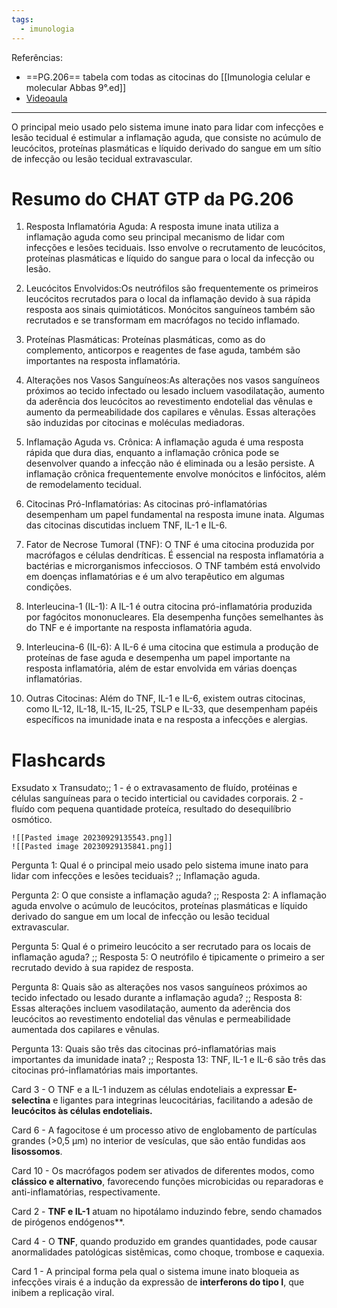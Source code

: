 ```yaml
---
tags:
  - imunologia
---
```

Referências: 
*  ==PG.206== tabela com todas as citocinas do [[Imunologia celular e molecular Abbas 9°.ed]]
* [Videoaula](https://youtu.be/EQqHJAnu71s?si=uW2jR29XhaZmqANh)
---
O principal meio usado pelo sistema imune inato para lidar com infecções e lesão tecidual é estimular a inflamação aguda, que consiste no acúmulo de leucócitos, proteínas plasmáticas e líquido derivado do sangue em um sítio de infecção ou lesão tecidual extravascular.

# Resumo do CHAT GTP da PG.206
1. Resposta Inflamatória Aguda: A resposta imune inata utiliza a inflamação aguda como seu principal mecanismo de lidar com infecções e lesões teciduais. Isso envolve o recrutamento de leucócitos, proteínas plasmáticas e líquido do sangue para o local da infecção ou lesão.

2. Leucócitos Envolvidos:Os neutrófilos são frequentemente os primeiros leucócitos recrutados para o local da inflamação devido à sua rápida resposta aos sinais quimiotáticos. Monócitos sanguíneos também são recrutados e se transformam em macrófagos no tecido inflamado.

3. Proteínas Plasmáticas: Proteínas plasmáticas, como as do complemento, anticorpos e reagentes de fase aguda, também são importantes na resposta inflamatória.

4. Alterações nos Vasos Sanguíneos:As alterações nos vasos sanguíneos próximos ao tecido infectado ou lesado incluem vasodilatação, aumento da aderência dos leucócitos ao revestimento endotelial das vênulas e aumento da permeabilidade dos capilares e vênulas. Essas alterações são induzidas por citocinas e moléculas mediadoras.

5. Inflamação Aguda vs. Crônica: A inflamação aguda é uma resposta rápida que dura dias, enquanto a inflamação crônica pode se desenvolver quando a infecção não é eliminada ou a lesão persiste. A inflamação crônica frequentemente envolve monócitos e linfócitos, além de remodelamento tecidual.

6. Citocinas Pró-Inflamatórias: As citocinas pró-inflamatórias desempenham um papel fundamental na resposta imune inata. Algumas das citocinas discutidas incluem TNF, IL-1 e IL-6.

7. Fator de Necrose Tumoral (TNF): O TNF é uma citocina produzida por macrófagos e células dendríticas. É essencial na resposta inflamatória a bactérias e microrganismos infecciosos. O TNF também está envolvido em doenças inflamatórias e é um alvo terapêutico em algumas condições.

8. Interleucina-1 (IL-1): A IL-1 é outra citocina pró-inflamatória produzida por fagócitos mononucleares. Ela desempenha funções semelhantes às do TNF e é importante na resposta inflamatória aguda.

9. Interleucina-6 (IL-6): A IL-6 é uma citocina que estimula a produção de proteínas de fase aguda e desempenha um papel importante na resposta inflamatória, além de estar envolvida em várias doenças inflamatórias.

10. Outras Citocinas: Além do TNF, IL-1 e IL-6, existem outras citocinas, como IL-12, IL-18, IL-15, IL-25, TSLP e IL-33, que desempenham papéis específicos na imunidade inata e na resposta a infecções e alergias.

# Flashcards
Exsudato x Transudato;; 1 - é o extravasamento de fluído, protéinas e células sanguíneas para o tecido interticial ou cavidades corporais. 2 - fluído com pequena quantidade proteíca, resultado do desequilíbrio osmótico. 
<!--SR:!2023-10-04,3,258-->
	![[Pasted image 20230929135543.png]]   
	![[Pasted image 20230929135841.png]]

Pergunta 1: Qual é o principal meio usado pelo sistema imune inato para lidar com infecções e lesões teciduais? ;; Inflamação aguda. 
<!--SR:!2023-10-03,3,258-->

Pergunta 2: O que consiste a inflamação aguda? ;; Resposta 2: A inflamação aguda envolve o acúmulo de leucócitos, proteínas plasmáticas e líquido derivado do sangue em um local de infecção ou lesão tecidual extravascular.
<!--SR:!2023-10-04,4,278-->

Pergunta 5: Qual é o primeiro leucócito a ser recrutado para os locais de inflamação aguda? ;; Resposta 5: O neutrófilo é tipicamente o primeiro a ser recrutado devido à sua rapidez de resposta.
<!--SR:!2023-10-04,4,270-->

Pergunta 8: Quais são as alterações nos vasos sanguíneos próximos ao tecido infectado ou lesado durante a inflamação aguda? ;; Resposta 8: Essas alterações incluem vasodilatação, aumento da aderência dos leucócitos ao revestimento endotelial das vênulas e permeabilidade aumentada dos capilares e vênulas.
<!--SR:!2023-10-03,3,258-->

Pergunta 13: Quais são três das citocinas pró-inflamatórias mais importantes da imunidade inata? ;; Resposta 13: TNF, IL-1 e IL-6 são três das citocinas pró-inflamatórias mais importantes.
<!--SR:!2023-10-03,3,258-->

Card 3 - O TNF e a IL-1 induzem as células endoteliais a expressar **E-selectina** e ligantes para integrinas leucocitárias, facilitando a adesão de **leucócitos às células endoteliais.**
<!--SR:!2023-10-04,4,270!2023-10-04,4,270-->

Card 6 - A fagocitose é um processo ativo de englobamento de partículas grandes (>0,5 μm) no interior de vesículas, que são então fundidas aos **lisossomos**.
<!--SR:!2023-10-04,4,276-->

Card 10 - Os macrófagos podem ser ativados de diferentes modos, como **clássico e alternativo**, favorecendo funções microbicidas ou reparadoras e anti-inflamatórias, respectivamente.
<!--SR:!2023-10-02,1,218-->

Card 2 - **TNF e IL-1** atuam no hipotálamo induzindo febre, sendo chamados de pirógenos endógenos**.
<!--SR:!2023-10-04,4,278-->

Card 4 - O **TNF**, quando produzido em grandes quantidades, pode causar anormalidades patológicas sistêmicas, como choque, trombose e caquexia.
<!--SR:!2023-10-03,3,258-->

Card 1 - A principal forma pela qual o sistema imune inato bloqueia as infecções virais é a indução da expressão de **interferons do tipo I**, que inibem a replicação viral.
<!--SR:!2023-10-04,3,258-->









[^1]: 
[^2]: 